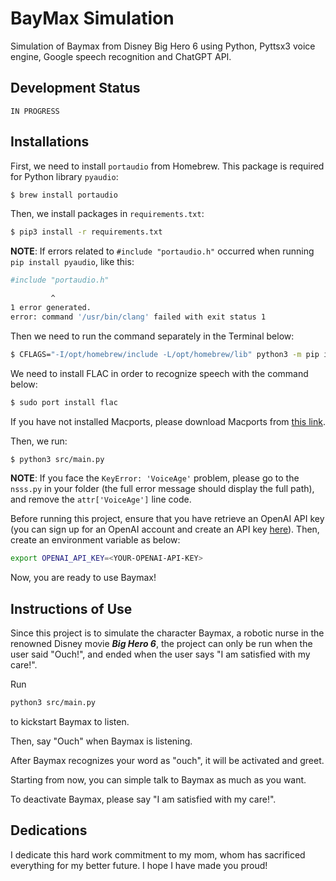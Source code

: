 # BayMax Simulation
Simulation of Baymax from Disney Big Hero 6 using Python, Pyttsx3 voice engine, 
Google speech recognition and ChatGPT API.

## Development Status
`IN PROGRESS`

## Installations
First, we need to install `portaudio` from Homebrew. This package is required
for Python library `pyaudio`:

```bash
$ brew install portaudio
```

Then, we install packages in `requirements.txt`:
```bash
$ pip3 install -r requirements.txt
```

**NOTE**: If errors related to `#include "portaudio.h"` occurred when running 
`pip install pyaudio`, like this:
```bash
#include "portaudio.h"

         ^
1 error generated.
error: command '/usr/bin/clang' failed with exit status 1
``` 
Then we need to run the command separately in the Terminal below:
```bash
$ CFLAGS="-I/opt/homebrew/include -L/opt/homebrew/lib" python3 -m pip install pyaudio
```

We need to install FLAC in order to recognize speech with the command below:
```bash
$ sudo port install flac
```
If you have not installed Macports, please download Macports from 
[this link](https://www.macports.org/install.php).

Then, we run:
```bash
$ python3 src/main.py
```

**NOTE**: If you face the `KeyError: 'VoiceAge'` problem, please go to the 
`nsss.py` in your folder (the full error message should display the full path),
and remove the `attr['VoiceAge']` line code.

Before running this project, ensure that you have retrieve an OpenAI API key 
(you can sign up for an OpenAI account and create an API key 
[here](https://platform.openai.com/account/api-keys)). Then, create an 
environment variable as below:
```bash
export OPENAI_API_KEY=<YOUR-OPENAI-API-KEY>
```

Now, you are ready to use Baymax!

## Instructions of Use
Since this project is to simulate the character Baymax, a robotic nurse in the 
renowned Disney movie ***Big Hero 6***, the project can only be run when the 
user said "Ouch!", and ended when the user says "I am satisfied with my care!".

Run
```bash
python3 src/main.py
```
to kickstart Baymax to listen.

Then, say "Ouch" when Baymax is listening.

After Baymax recognizes your word as "ouch", it will be activated and greet.

Starting from now, you can simple talk to Baymax as much as you want.

To deactivate Baymax, please say "I am satisfied with my care!".

## Dedications
I dedicate this hard work commitment to my mom, whom has sacrificed everything 
for my better future. I hope I have made you proud!
